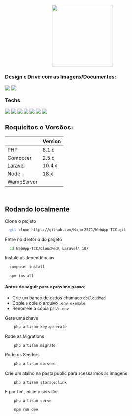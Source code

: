 
<div align="center">
<img src='https://user-images.githubusercontent.com/99849455/234647193-ee8fba0c-7049-47bc-84a4-61e9f70dd3d8.png' width='200px'>
</div>

### Design e Drive com as Imagens/Documentos:     
[<img src='https://img.shields.io/badge/figma-0D1117.svg?style=for-the-badge&logo=figma&logoColor=white' align="center">](https://www.figma.com/file/BDAuXVC40VFH11sySz9PUy/WebApp-TCC?node-id=480%3A2&t=bA80zUyv2VS2Tb31-1) [<img src='https://img.shields.io/badge/Google%20Drive-0D1117?style=for-the-badge&logo=googledrive&logoColor=ffffff' align="center">](https://drive.google.com/drive/folders/17wzfiOiRnJDzztO0I-U_HDelMwIw9FkZ?usp=sharing) 

### Techs
<div>
    <img src="https://img.shields.io/badge/html5-%23E34F26.svg?style=for-the-badge&logo=html5&logoColor=e34f26&color=0d1117"/>
    <img src="https://img.shields.io/badge/css3-%231572B6.svg?style=for-the-badge&logo=css3&logoColor=1572b6&color=0d1117"/>
    <img src="https://img.shields.io/badge/javascript-%23323330.svg?style=for-the-badge&logo=javascript&logoColor=f7df1e&color=0d1117"/>
    <img src="https://img.shields.io/badge/php-%23777BB4.svg?style=for-the-badge&logo=php&logoColor=777bb4&color=0d1117"/>
    <img src="https://img.shields.io/badge/laravel-0D1117.svg?style=for-the-badge&logo=laravel&logoColor=23FF2D20&labelColor=0D1117"/>
    <img src="https://img.shields.io/badge/tailwindcss-%2338B2AC.svg?style=for-the-badge&logo=tailwind-css&logoColor=38bcf6&color=0D1117"/>
    <img src="https://img.shields.io/badge/mysql-0D1117.svg?style=for-the-badge&logo=mysql&logoColor=white&labelColor=0D1117"/>
</div>

## Requisitos e Versões:

|                |  Version                       |
|----------------|-------------------------------|
|PHP |    8.1.x         |
|[Composer](https://getcomposer.org/download/) |     2.5.x    |
|[Laravel](https://laravel.com/docs/10.x/configuration)|     10.4.x     |
|[Node](https://nodejs.org/en) |     18.x     |
|WampServer| |


</br>

## Rodando localmente

Clone o projeto

```bash
  git clone https://github.com/Major2571/WebApp-TCC.git
```

Entre no diretório do projeto

```bash
  cd WebApp-TCC/CloudMed\ Laravel\ 10/

```

Instale as dependências

```bash
  composer install
```
```bash
  npm install
```

#### Antes de seguir para o próximo passo:
- Crie um banco de dados chamado ` dbCloudMed `
- Copie e cole o arquivo  `.env.exemple `
- Renomeie a cópia para  `.env `

Gere uma chave
```bash
    php artisan key:generate
```

Rode as Migrations
```bash
    php artisan migrate
```

Rode os Seeders
```bash
    php artisan db:seed
```

Crie um atalho na pasta public para acessarmos as imagens
```bash
    php artisan storage:link
```

E por fim, inicie o servidor
```bash
    php artisan serve
```
```bash
    npm run dev
```

